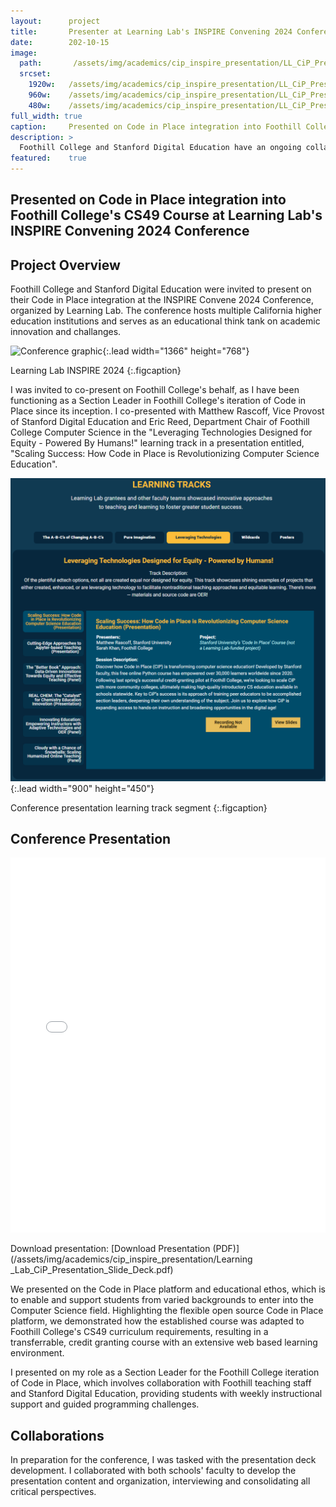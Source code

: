 ```yaml
---
layout:      project
title:       Presenter at Learning Lab's INSPIRE Convening 2024 Conference
date:        202-10-15
image:
  path:       /assets/img/academics/cip_inspire_presentation/LL_CiP_Presentation_p1_1920w.png
  srcset:
    1920w:   /assets/img/academics/cip_inspire_presentation/LL_CiP_Presentation_p1_1920w.png
    960w:    /assets/img/academics/cip_inspire_presentation/LL_CiP_Presentation_p1_960w.png
    480w:    /assets/img/academics/cip_inspire_presentation/LL_CiP_Presentation_p1_480w.png
full_width: true
caption:     Presented on Code in Place integration into Foothill College's CS49 Course at Learning Lab's INSPIRE Convening 2024 Conference
description: >
  Foothill College and Stanford Digital Education have an ongoing collaboration centered on integrating the extensive Code in Place educational platform into Foothill College's introductory CS49 course.  In support of this effort as a Section Leader, I presented at Learning Lab's INSPIRE Convening 2024 Conference on that integration and the innovative academic impact these efforts have had on enabling students to enter into the Computer Science field. 
featured:    true
---
```


## Presented on Code in Place integration into Foothill College's CS49 Course at Learning Lab's INSPIRE Convening 2024 Conference

## Project Overview
Foothill College and Stanford Digital Education were invited to present on their Code in Place integration at the INSPIRE Convene 2024 Conference, organized by Learning Lab.  The conference hosts multiple California higher education institutions and serves as an educational think tank on academic innovation and challanges.  

![Conference graphic](/assets/img/academics/cip_inspire_presentation/INSPIRE-banner_1366w768h.png){:.lead width="1366" height="768"}

Learning Lab INSPIRE 2024 
{:.figcaption}

I was invited to co-present on Foothill College's behalf, as I have been functioning as a Section Leader in Foothill College's iteration of Code in Place since its inception. I co-presented with Matthew Rascoff, Vice Provost of Stanford Digital Education and Eric Reed, Department Chair of Foothill College Computer Science in the "Leveraging Technologies Designed for Equity - Powered By Humans!" learning track in a presentation entitled, "Scaling Success: How Code in Place is Revolutionizing Computer Science Education".  

![Conference presentation learning track segment](/assets/img/academics/cip_inspire_presentation/presentation_conferenceTrack_1037w997h.png){:.lead width="900" height="450"}

Conference presentation learning track segment 
{:.figcaption}

## Conference Presentation

<iframe src="/assets/img/academics/cip_inspire_presentation/Learning _Lab_CiP_Presentation_Slide_Deck.pdf" width="100%" height="600px" style="border: none;"></iframe>

Download presentation: [Download Presentation (PDF)](/assets/img/academics/cip_inspire_presentation/Learning _Lab_CiP_Presentation_Slide_Deck.pdf)

We presented on the Code in Place platform and educational ethos, which is to enable and support students from varied backgrounds to enter into the Computer Science field.  Highlighting the flexible open source Code in Place platform, we demonstrated how the established course was adapted to Foothill College's CS49 curriculum requirements, resulting in a transferrable, credit granting course with an extensive web based learning environment.  

I presented on my role as a Section Leader for the Foothill College iteration of Code in Place, which involves collaboration with Foothill teaching staff and Stanford Digital Education, providing students with weekly instructional support and guided programming challenges.

## Collaborations

In preparation for the conference, I was tasked with the presentation deck development.  I collaborated with both schools' faculty to develop the presentation content and organization, interviewing and consolidating all critical perspectives. 

